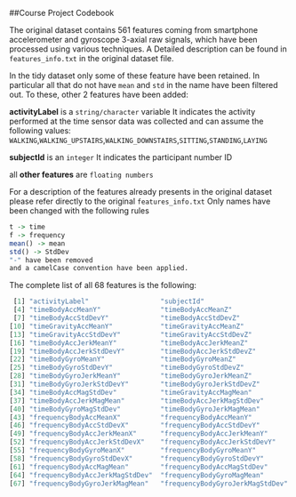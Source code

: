 ##Course Project Codebook

The original dataset contains 561 features coming from smartphone accelerometer and gyroscope 3-axial raw signals, 
which have been processed using various techniques. A Detailed description can be found in `features_info.txt` in
the original dataset file.

In the tidy dataset only some of these feature have been retained. In particular all that do not have `mean` and `std` in the name have been filtered out. To these, other 2 features have been added: 

**activityLabel**  is a `string/character` variable 
It indicates the activity performed at the time sensor data was collected and can assume the following values:
    `WALKING`,`WALKING_UPSTAIRS`,`WALKING_DOWNSTAIRS`,`SITTING`,`STANDING`,`LAYING`

**subjectId** is an `integer` 
It indicates the participant number ID

all **other features** are `floating numbers`

For a description of the features already presents in the original dataset please refer directly to the original `features_info.txt`
Only names have been changed with the following rules
``` r
t -> time
f -> frequency
mean() -> mean
std() -> StdDev
"-" have been removed
and a camelCase convention have been applied.
```

The complete list of all 68 features is the following: 
```r
 [1] "activityLabel"                  "subjectId"                      "timeBodyAccMeanX"              
 [4] "timeBodyAccMeanY"               "timeBodyAccMeanZ"               "timeBodyAccStdDevX"            
 [7] "timeBodyAccStdDevY"             "timeBodyAccStdDevZ"             "timeGravityAccMeanX"           
[10] "timeGravityAccMeanY"            "timeGravityAccMeanZ"            "timeGravityAccStdDevX"         
[13] "timeGravityAccStdDevY"          "timeGravityAccStdDevZ"          "timeBodyAccJerkMeanX"          
[16] "timeBodyAccJerkMeanY"           "timeBodyAccJerkMeanZ"           "timeBodyAccJerkStdDevX"        
[19] "timeBodyAccJerkStdDevY"         "timeBodyAccJerkStdDevZ"         "timeBodyGyroMeanX"             
[22] "timeBodyGyroMeanY"              "timeBodyGyroMeanZ"              "timeBodyGyroStdDevX"           
[25] "timeBodyGyroStdDevY"            "timeBodyGyroStdDevZ"            "timeBodyGyroJerkMeanX"         
[28] "timeBodyGyroJerkMeanY"          "timeBodyGyroJerkMeanZ"          "timeBodyGyroJerkStdDevX"       
[31] "timeBodyGyroJerkStdDevY"        "timeBodyGyroJerkStdDevZ"        "timeBodyAccMagMean"            
[34] "timeBodyAccMagStdDev"           "timeGravityAccMagMean"          "timeGravityAccMagStdDev"       
[37] "timeBodyAccJerkMagMean"         "timeBodyAccJerkMagStdDev"       "timeBodyGyroMagMean"           
[40] "timeBodyGyroMagStdDev"          "timeBodyGyroJerkMagMean"        "timeBodyGyroJerkMagStdDev"     
[43] "frequencyBodyAccMeanX"          "frequencyBodyAccMeanY"          "frequencyBodyAccMeanZ"         
[46] "frequencyBodyAccStdDevX"        "frequencyBodyAccStdDevY"        "frequencyBodyAccStdDevZ"       
[49] "frequencyBodyAccJerkMeanX"      "frequencyBodyAccJerkMeanY"      "frequencyBodyAccJerkMeanZ"     
[52] "frequencyBodyAccJerkStdDevX"    "frequencyBodyAccJerkStdDevY"    "frequencyBodyAccJerkStdDevZ"   
[55] "frequencyBodyGyroMeanX"         "frequencyBodyGyroMeanY"         "frequencyBodyGyroMeanZ"        
[58] "frequencyBodyGyroStdDevX"       "frequencyBodyGyroStdDevY"       "frequencyBodyGyroStdDevZ"      
[61] "frequencyBodyAccMagMean"        "frequencyBodyAccMagStdDev"      "frequencyBodyAccJerkMagMean"   
[64] "frequencyBodyAccJerkMagStdDev"  "frequencyBodyGyroMagMean"       "frequencyBodyGyroMagStdDev"    
[67] "frequencyBodyGyroJerkMagMean"   "frequencyBodyGyroJerkMagStdDev"
```
